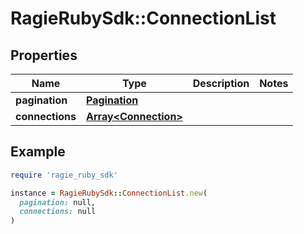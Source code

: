 # RagieRubySdk::ConnectionList

## Properties

| Name | Type | Description | Notes |
| ---- | ---- | ----------- | ----- |
| **pagination** | [**Pagination**](Pagination.md) |  |  |
| **connections** | [**Array&lt;Connection&gt;**](Connection.md) |  |  |

## Example

```ruby
require 'ragie_ruby_sdk'

instance = RagieRubySdk::ConnectionList.new(
  pagination: null,
  connections: null
)
```

